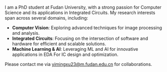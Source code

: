 I am a PhD student at Fudan University, with a strong passion for Computer Science and its applications in Integrated Circuits. My research interests span across several domains, including:

 - **Computer Vision**: Exploring advanced techniques for image processing and analysis.
 - **Integrated Circuits**: Focusing on the intersection of software and hardware for efficient and scalable solutions.
 - **Machine Learning & AI**: Leveraging ML and AI for innovative applications in EDA For IC design and optimization.

Please contact me via yimingxu23@m.fudan.edu.cn for collaborations.
